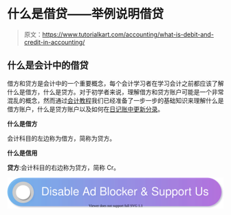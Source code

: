 # 什么是借贷——举例说明借贷

> 原文：<https://www.tutorialkart.com/accounting/what-is-debit-and-credit-in-accounting/>

## 什么是会计中的借贷

借方和贷方是会计中的一个重要概念，每个会计学习者在学习会计之前都应该了解什么是借方，什么是贷方。对于初学者来说，理解借方和贷方账户可能是一个非常混乱的概念，然而通过[会计教程](https://www.tutorialkart.com/accounting/accounting-tutorial/)我们已经准备了一步一步的基础知识来理解什么是借方账户，什么是贷方账户以及如何在[日记账中更新分录](https://www.tutorialkart.com/accounting/journal-entries-in-accounting/)。

**什么是借方**

会计科目的左边称为借方，简称为贷方。

**什么是信用**

**贷方**:会计科目的右边称为贷方，简称 Cr。

[![](img/925da31b32d6bc3827932f6c8afb11bb.png)](https://www.tutorialkart.com/)